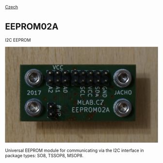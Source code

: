 
[Czech](./README.cs.md)
<!--- module --->
# EEPROM02A
<!--- Emodule --->

<!--- subtitle --->I2C EEPROM<!--- Esubtitle --->

![EEPROM02A](DOC/SRC/img/EEPROM02A_Top_Big.JPG)

<!--- description --->Universal EEPROM module for communicating via the I2C interface in package types: SO8, TSSOP8, MSOP8.<!--- Edescription --->
            